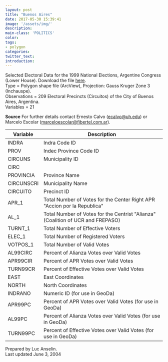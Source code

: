 ```yaml
---
layout: post
title: "Buenos Aires"
date: 2017-05-30 15:39:41
image: '/assets/img/'
description:
main-class: 'POLITICS'
color:
tags:
- polygon
categories:
twitter_text:
introduction:
---
```

Selected Electoral Data for the 1999 National Elections, Argentine Congress (Lower House). Download the file [here](https://s3.amazonaws.com/geoda/data/buenosaires.zip).  
Type = Polygon shape file (ArcView), Projection: Gauss Kruger Zone 3 (Inchauspe).  
Observations = 209 Electoral Precincts (Circuitos) of the City of Buenos Aires, Argentina.  
Variables = 21  

**Source**
For further details contact Ernesto Calvo (ecalvo@uh.edu) or Marcelo Escolar (marceloescolar@fibertel.com.ar).  

Variable | Description
---|---
INDRA | Indra Code ID
PROV | Indec Province Code ID
CIRCUNS | Municipality ID
CIRC |
PROVINCIA | Province Name
CIRCUNSCRI | Municipality Name
CIRCUITO | Precinct ID
APR_1 | Total Number of Votes for the Center Right APR "Accion por la Republica"
AL_1 | Total Number of Votes for the Centrist "Alianza" (Coalition of UCR and FREPASO)
TURNT_1 | Total Number of Effective Voters
ELEC_1 | Total Number of Registered Voters
VOTPOS_1 | Total Number of Valid Votes
AL99CIRC | Percent of Alianza Votes over Valid Votes
APR99CIR | Percent of APR Votes over Valid Votes
TURN99CR | Percent of Effective Votes over Valid Votes
EAST | East Coordinates
NORTH | North Coordinates
INDRANO | Numeric ID (for use in GeoDa)
APR99PC | Percent of APR Votes over Valid Votes (for use in GeoDa)
AL99PC | Percent of Alianza Votes over Valid Votes (for use in GeoDa)
TURN99PC | Percent of Effective Votes over Valid Votes (for use in GeoDa)

Prepared by Luc Anselin.  
Last updated June 3, 2004  
